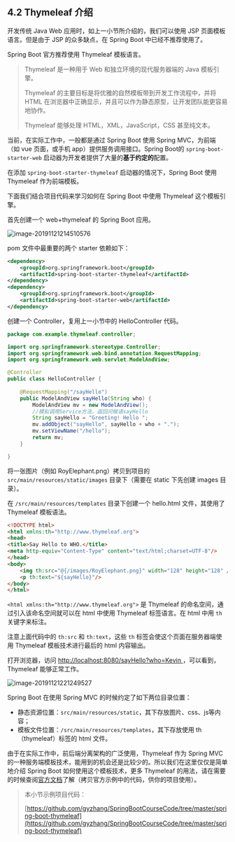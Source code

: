 ## 4.2 Thymeleaf 介绍

开发传统 Java Web 应用时，如上一小节所介绍的，我们可以使用 JSP 页面模板语言。但是由于 JSP 的众多缺点，在 Spring Boot 中已经不推荐使用了。

Spring Boot 官方推荐使用 Thymeleaf 模板语言。

> Thymeleaf 是一种用于 Web 和独立环境的现代服务器端的 Java 模板引擎。
>
> Thymeleaf 的主要目标是将优雅的自然模板带到开发工作流程中，并将 HTML 在浏览器中正确显示，并且可以作为静态原型，让开发团队能更容易地协作。
>
> Thymeleaf 能够处理 HTML，XML，JavaScript，CSS 甚至纯文本。 

当前，在实际工作中，一般都是通过 Spring Boot 使用 Spring MVC，为前端（如 vue 页面，或手机 app）提供服务调用接口。Spring Boot的 `spring-boot-starter-web` 启动器为开发者提供了大量的**基于约定的**配置。

在添加 `spring-boot-starter-thymeleaf` 启动器的情况下，Spring Boot 使用 Thymeleaf 作为前端模板。

下面我们结合项目代码来学习如何在 Spring Boot 中使用 Thymeleaf 这个模板引擎。

首先创建一个 web+thymeleaf 的 Spring Boot 应用。

![image-20191121214510576](images/image-20191121214510576.png)

pom 文件中最重要的两个 starter 依赖如下：

```xml
<dependency>
    <groupId>org.springframework.boot</groupId>
    <artifactId>spring-boot-starter-thymeleaf</artifactId>
</dependency>
<dependency>
    <groupId>org.springframework.boot</groupId>
    <artifactId>spring-boot-starter-web</artifactId>
</dependency>
```

创建一个 Controller，复用上一小节中的 HelloController 代码。

```java
package com.example.thymeleaf.controller;

import org.springframework.stereotype.Controller;
import org.springframework.web.bind.annotation.RequestMapping;
import org.springframework.web.servlet.ModelAndView;

@Controller
public class HelloController {
	
	@RequestMapping("/sayHello")
	public ModelAndView sayHello(String who) {
		ModelAndView mv = new ModelAndView();
		//模拟调用Service方法，返回问候语sayHello
		String sayHello = "Greeting! Hello ";
		mv.addObject("sayHello", sayHello + who + ".");
		mv.setViewName("/hello");
		return mv;
	}

}
```

将一张图片（例如 RoyElephant.png）拷贝到项目的 `src/main/resources/static/images` 目录下（需要在 static 下先创建 images 目录）。

在 `/src/main/resources/templates` 目录下创建一个 hello.html 文件，其使用了 Thymeleaf 模板语法。

```html
<!DOCTYPE html>
<html xmlns:th="http://www.thymeleaf.org">
<head>
<title>Say Hello to WHO.</title>
<meta http-equiv="Content-Type" content="text/html;charset=UTF-8"/>
</head>
<body>
	<img th:src="@{/images/RoyElephant.png}" width="128" height="128" />
	<p th:text="${sayHello}"/>
</body>
</html>
```

`<html xmlns:th="http://www.thymeleaf.org">` 是 Thymeleaf 的命名空间，通过引入该命名空间就可以在 html 中使用 Thymeleaf 标签语言。在 html 中用 `th` 关键字来标注。

注意上面代码中的 `th:src` 和 `th:text`，这些 `th` 标签会使这个页面在服务器端使用 Thymeleaf 模板技术进行最后的 html 内容输出。

打开浏览器，访问 [ http://localhost:8080/sayHello?who=Kevin ]( http://localhost:8080/sayHello?who=Kevin ) ，可以看到，Thymeleaf 能够正常工作。

![image-20191121221249527](images/image-20191121221249527.png)

Spring Boot 在使用 Spring MVC 的时候约定了如下两位目录位置：

- 静态资源位置：`src/main/resources/static`，其下存放图片、css、js等内容；
- 模板文件位置：`/src/main/resources/templates`，其下存放使用 th（thymeleaf）标签的 html 文件。

由于在实际工作中，前后端分离架构的广泛使用，Thymeleaf 作为 Spring MVC 的一种服务端模板技术，能用到的机会还是比较少的。所以我们在这里仅仅是简单地介绍 Spring Boot 如何使用这个模板技术，更多 Thymeleaf 的用法，请在需要的时候查阅[官方文档](https://www.thymeleaf.org/doc/tutorials/3.0/usingthymeleaf.html)了解（拷贝官方示例中的代码，供你的项目使用）。

> 本小节示例项目代码：
>
> [https://github.com/gyzhang/SpringBootCourseCode/tree/master/spring-boot-thymeleaf](https://github.com/gyzhang/SpringBootCourseCode/tree/master/spring-boot-thymeleaf)

